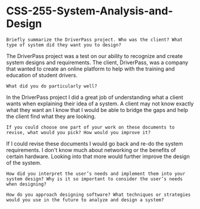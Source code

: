 # CSS-255-System-Analysis-and-Design


    Briefly summarize the DriverPass project. Who was the client? What type of system did they want you to design?
The DriverPass project was a test on our ability to recognize and create system designs and requirements. The client, DriverPass, was a company that wanted to create an online platform to help with the training and education of student drivers.
    
    What did you do particularly well?
In the DriverPass project I did a great job of understanding what a client wants when explaining their idea of a system. A client may not know exactly what they want an I know that I would be able to bridge the gaps and help the client find what they are looking. 
    
    If you could choose one part of your work on these documents to revise, what would you pick? How would you improve it?
If I could revise these documents I would go back and re-do the system requirements. I don't know much about networking or the benefits of certain hardware. Looking into that more would further improve the design of the system.
    
    How did you interpret the user’s needs and implement them into your system design? Why is it so important to consider the user’s needs when designing?
    
    How do you approach designing software? What techniques or strategies would you use in the future to analyze and design a system?
